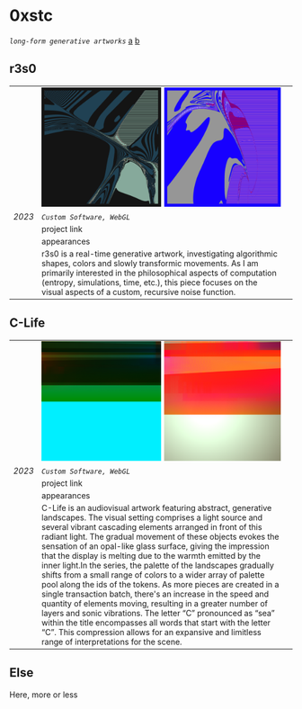 # 0xstc

_`long-form generative artworks`_
[a](#r3s0)
[b](#Else)

## r3s0

| | | |
| ---- | ---- | ---- |
||![](assets/user/r3s0-duo.png)|
|_2023_| _`Custom Software, WebGL`_||
| |project link | |
| |appearances | |
||r3s0 is a real-time generative artwork, investigating algorithmic shapes, colors and slowly transformic movements. As I am primarily interested in the philosophical aspects of computation (entropy, simulations, time, etc.), this piece focuses on the visual aspects of a custom, recursive noise function.||try

## C-Life

| | | |
| ---- | ---- | ---- |
||![](assets/user/c-Life-duo.png)|
|_2023_| _`Custom Software, WebGL`_||
| |project link | |
| |appearances | |
||C-Life is an audiovisual artwork featuring abstract, generative landscapes. The visual setting comprises a light source and several vibrant cascading elements arranged in front of this radiant light. The gradual movement of these objects evokes the sensation of an opal-like glass surface, giving the impression that the display is melting due to the warmth emitted by the inner light.In the series, the palette of the landscapes gradually shifts from a small range of colors to a wider array of palette pool along the ids of the tokens. As more pieces are created in a single transaction batch, there's an increase in the speed and quantity of elements moving, resulting in a greater number of layers and sonic vibrations. The letter “C” pronounced as “sea” within the title encompasses all words that start with the letter “C”. This compression allows for an expansive and limitless range of interpretations for the scene.||

## Else

Here, more or less


